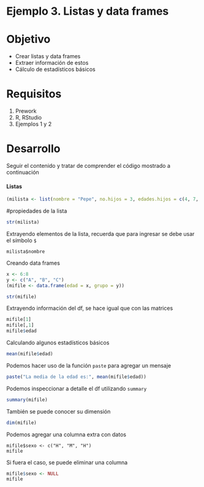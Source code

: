 # Ejemplo 3. Listas y data frames

# Objetivo

- Crear listas y data frames
- Extraer información de estos
- Cálculo de estadísticos básicos

# Requisitos

1. Prework
2. R, RStudio
3. Ejemplos 1 y 2

# Desarrollo

Seguir el contenido y tratar de comprender el código mostrado a continuación

#### Listas 
```R
(milista <- list(nombre = "Pepe", no.hijos = 3, edades.hijos = c(4, 7, 9)))
```

#propiedades de la lista
```R
str(milista)
```
Extrayendo elementos de la lista, recuerda que para ingresar se debe usar el símbolo `$` 
```
milista$nombre
```

Creando data frames
```R
x <- 6:8
y <- c("A", "B", "C")
(mifile <- data.frame(edad = x, grupo = y))

str(mifile)
```

Extrayendo información del df, se hace igual que con las matrices
```R
mifile[1]
mifile[,1]
mifile$edad
```
Calculando algunos estadísticos básicos
```R
mean(mifile$edad)
```

Podemos hacer uso de la función `paste` para agregar un mensaje
```R
paste("La media de la edad es:", mean(mifile$edad))
```

Podemos inspeccionar a detalle el df utilizando `summary`
```R
summary(mifile)
```
También se puede conocer su dimensión 
```R
dim(mifile)
```
Podemos agregar una columna extra con datos 
```RR
mifile$sexo <- c("H", "M", "H")
mifile
```

Si fuera el caso, se puede eliminar una columna 
```R
mifile$sexo <- NULL
mifile
```
